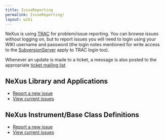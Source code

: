 ```yaml
---
title: IssueReporting
permalink: IssueReporting/
layout: wiki
---
```


NeXus is using [TRAC](http://trac.edgewall.org) for problem/issue
reporting. You can browse issues without logging on, but to report
issues you will need to login using your WIKI username and password (the
login notes mentioned for write access to the
[SubversionServer](SubversionServer "wikilink") apply to TRAC login
too).

Whenever an update is made to a ticket, a message is also posted to the
appropriate [ ticket mailing list](Mailing_Lists "wikilink")

NeXus Library and Applications
------------------------------

-   [Report a new issue](http://trac.nexusformat.org/code)
-   [View current issues](http://trac.nexusformat.org/code/report/1)

NeXus Instrument/Base Class Definitions
---------------------------------------

-   [Report a new issue](http://trac.nexusformat.org/definitions)
-   [View current
    issues](http://trac.nexusformat.org/definitions/report/1)

